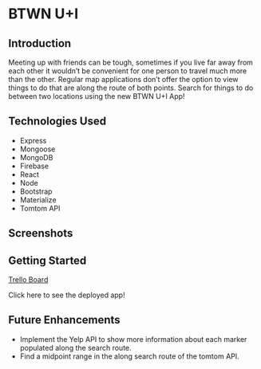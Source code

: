 # BTWN U+I

## Introduction 
Meeting up with friends can be tough, sometimes if you live far away from each other it wouldn’t be convenient for one person to travel much more than the other. Regular map applications don’t offer the option to view things to do that are along the route of both points. Search for things to do between two locations using the new BTWN U+I App!

## Technologies Used
- Express
- Mongoose 
- MongoDB
- Firebase
- React
- Node 
- Bootstrap
- Materialize
- Tomtom API

## Screenshots 

## Getting Started 
[Trello Board](https://trello.com/b/gnaPkGRd/btwn-ui)

Click here to see the deployed app!


## Future Enhancements
- Implement the Yelp API to show more information about each marker populated along the search route. 
- Find a midpoint range in the along search route of the tomtom API. 
